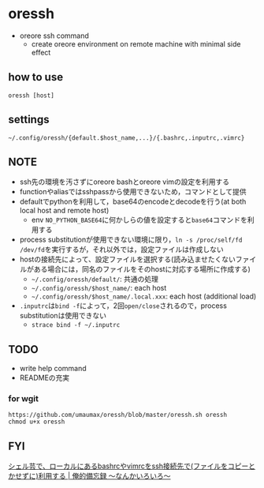 # oressh

* oreore ssh command
  * create oreore environment on remote machine with minimal side effect

## how to use
```
oressh [host]
```

## settings
```
~/.config/oressh/{default.$host_name,...}/{.bashrc,.inputrc,.vimrc}
```

## NOTE
* ssh先の環境を汚さずにoreore bashとoreore vimの設定を利用する
* functionやaliasではsshpassから使用できないため，コマンドとして提供
* defaultでpythonを利用して，base64のencodeとdecodeを行う(at both local host and remote host)
  * env `NO_PYTHON_BASE64`に何かしらの値を設定すると`base64`コマンドを利用する
* process substitutionが使用できない環境に限り，`ln -s /proc/self/fd /dev/fd`を実行するが，それ以外では，設定ファイルは作成しない
* hostの接続先によって、設定ファイルを選択する(読み込ませたくないファイルがある場合には，同名のファイルをそのhostに対応する場所に作成する)
  * `~/.config/oressh/default/`: 共通の処理
  * `~/.config/oressh/$host_name/`: each host
  * `~/.config/oressh/$host_name/.local.xxx`: each host (additional load)
* `.inputrc`は`bind -f`によって，2回`open/close`されるので，process substitutionは使用できない
  * `strace bind -f ~/.inputrc`

## TODO
* write help command
* READMEの充実

### for wgit
```
https://github.com/umaumax/oressh/blob/master/oressh.sh oressh
chmod u+x oressh
```

## FYI
[シェル芸で、ローカルにあるbashrcやvimrcをssh接続先で\(ファイルをコピーとかせずに\)利用する \| 俺的備忘録 〜なんかいろいろ〜]( https://orebibou.com/2018/10/%E3%82%B7%E3%82%A7%E3%83%AB%E8%8A%B8%E3%81%A7%E3%80%81%E3%83%AD%E3%83%BC%E3%82%AB%E3%83%AB%E3%81%AB%E3%81%82%E3%82%8Bbashrc%E3%82%84vimrc%E3%82%92ssh%E6%8E%A5%E7%B6%9A%E5%85%88%E3%81%A7%E3%83%95/ )

